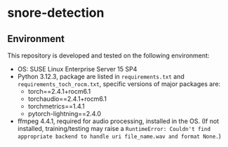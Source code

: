 # snore-detection

## Environment
This repository is developed and tested on the following environment:
- OS: SUSE Linux Enterprise Server 15 SP4
- Python 3.12.3, package are listed in `requirements.txt` and `requirements_toch_rocm.txt`, specific versions of major packages are:
    - torch==2.4.1+rocm6.1
    - torchaudio==2.4.1+rocm6.1
    - torchmetrics==1.4.1
    - pytorch-lightning==2.4.0
- ffmpeg 4.4.1, required for audio processing, installed in the OS. (If not installed, training/testing may raise a `RuntimeError: Couldn't find appropriate backend to handle uri file_name.wav and format None.`)